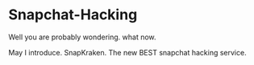 # Snapchat-Hacking
Well you are probably wondering. what now.

May I introduce. SnapKraken. The new BEST snapchat hacking service.


